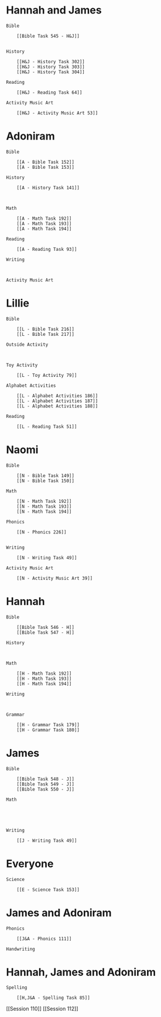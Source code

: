 # Hannah and James

	Bible

		[[Bible Task 545 - H&J]]
		

	History

		[[H&J - History Task 302]]
		[[H&J - History Task 303]]
		[[H&J - History Task 304]]

	Reading

		[[H&J - Reading Task 64]]

	Activity Music Art

		[[H&J - Activity Music Art 53]]
# Adoniram

	Bible

		[[A - Bible Task 152]]
		[[A - Bible Task 153]]

	History

		[[A - History Task 141]]
		
		

	Math

		[[A - Math Task 192]]
		[[A - Math Task 193]]
		[[A - Math Task 194]]

	Reading

		[[A - Reading Task 93]]

	Writing

		

	Activity Music Art

		

# Lillie

	Bible

		[[L - Bible Task 216]]
		[[L - Bible Task 217]]

	Outside Activity

		

	Toy Activity

		[[L - Toy Activity 79]]

	Alphabet Activities

		[[L - Alphabet Activities 186]]
		[[L - Alphabet Activities 187]]
		[[L - Alphabet Activities 188]]

	Reading

		[[L - Reading Task 51]]

# Naomi

	Bible

		[[N - Bible Task 149]]
		[[N - Bible Task 150]]

	Math

		[[N - Math Task 192]]
		[[N - Math Task 193]]
		[[N - Math Task 194]]

	Phonics

		[[N - Phonics 226]]
		

	Writing

		[[N - Writing Task 49]]

	Activity Music Art

		[[N - Activity Music Art 39]]

# Hannah

	Bible

		[[Bible Task 546 - H]]
		[[Bible Task 547 - H]]

	History

		

	Math

		[[H - Math Task 192]]
		[[H - Math Task 193]]
		[[H - Math Task 194]]

	Writing

		

	Grammar

		[[H - Grammar Task 179]]
		[[H - Grammar Task 180]]
		
# James

	Bible

		[[Bible Task 548 - J]]
		[[Bible Task 549 - J]]
		[[Bible Task 550 - J]]

	Math

		
		
		

	Writing

		[[J - Writing Task 49]]

# Everyone

	Science

		[[E - Science Task 153]]
		
# James and Adoniram

	Phonics

		[[J&A - Phonics 111]]

	Handwriting

		
# Hannah, James and Adoniram

	Spelling

		[[H,J&A - Spelling Task 85]]


[[Session 110]]
[[Session 112]]
